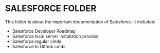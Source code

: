 # SALESFORCE FOLDER
This folder is about the important documentation of Salesforce. It includes:
- Salesforce Developer Roadmap
- Salesforce local server installation process
- Salesforce regular cmds
- Salesforce to Github cmds
